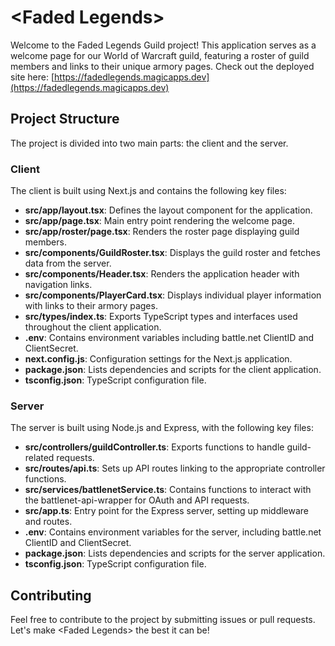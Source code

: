 # &lt;Faded Legends&gt;

Welcome to the Faded Legends Guild project! This application serves as a welcome page for our World of Warcraft guild, featuring a roster of guild members and links to their unique armory pages. Check out the deployed site here: [https://fadedlegends.magicapps.dev](https://fadedlegends.magicapps.dev)

## Project Structure

The project is divided into two main parts: the client and the server.

### Client

The client is built using Next.js and contains the following key files:

- **src/app/layout.tsx**: Defines the layout component for the application.
- **src/app/page.tsx**: Main entry point rendering the welcome page.
- **src/app/roster/page.tsx**: Renders the roster page displaying guild members.
- **src/components/GuildRoster.tsx**: Displays the guild roster and fetches data from the server.
- **src/components/Header.tsx**: Renders the application header with navigation links.
- **src/components/PlayerCard.tsx**: Displays individual player information with links to their armory pages.
- **src/types/index.ts**: Exports TypeScript types and interfaces used throughout the client application.
- **.env**: Contains environment variables including battle.net ClientID and ClientSecret.
- **next.config.js**: Configuration settings for the Next.js application.
- **package.json**: Lists dependencies and scripts for the client application.
- **tsconfig.json**: TypeScript configuration file.

### Server

The server is built using Node.js and Express, with the following key files:

- **src/controllers/guildController.ts**: Exports functions to handle guild-related requests.
- **src/routes/api.ts**: Sets up API routes linking to the appropriate controller functions.
- **src/services/battlenetService.ts**: Contains functions to interact with the battlenet-api-wrapper for OAuth and API requests.
- **src/app.ts**: Entry point for the Express server, setting up middleware and routes.
- **.env**: Contains environment variables for the server, including battle.net ClientID and ClientSecret.
- **package.json**: Lists dependencies and scripts for the server application.
- **tsconfig.json**: TypeScript configuration file.

## Contributing

Feel free to contribute to the project by submitting issues or pull requests. Let's make &lt;Faded Legends&gt; the best it can be!